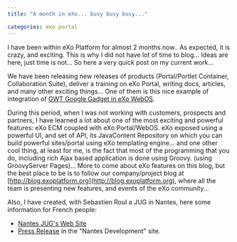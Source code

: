 ```yaml
---
title: "A month in eXo... busy busy busy..."

categories: exo portal
---
```

I have been within eXo Platform for almost 2 months now.. As expected, it is crazy, and exciting. This is why I did not have lot of time to blog... Ideas are here, just time is not... So here a very quick post on my current work...

We have been releasing new releases of products (Portal/Portlet Container, Collaboration Suite), deliver a training on eXo Portal,  writing docs, articles, and many other exciting things... One of them is this nice example of integration of [GWT Google Gadget in eXo WebOS](http://blog.exoplatform.org/2008/07/29/create-gwt-portlet-to-deploy-in-exo/).

During this period, when I was not working with customers, prospects and partners, I have learned a lot about one of the most exciting and powerful features: eXo ECM coupled with eXo Portal/WebOS. eXo exposed using a powerful UI, and set of API, its JavaContent Repository on which you can build powerful sites/portal using eXo templating engine... and one other cool thing, at least for me, is the fact that most of the programming that you do, including rich Ajax based application is done using Groovy. (using GroovyServer Pages)... More to come about eXo features on this blog, but the best place to be is to follow our company/project blog at [http://blog.exoplatform.org](http://blog.exoplatform.org), where all the team is presenting new features, and events of the eXo community...

Also, I have created,  with Sebastien Roul a JUG in Nantes, here some information for French people:

* [Nantes JUG's Web Site](http://www.nantesjug.org/)
* [Press Release](http://www.nantes-developpement.com/1217255362373/0/fiche___actualite/&amp;RH=ACCUEIL) in the "Nantes Development" site.
